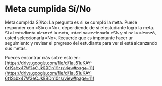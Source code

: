 # Meta cumplida Sí/No
Meta cumplida Sí/No: La pregunta es si se cumplió la meta. Puede responder con «Sí» o «No», dependiendo de si el estudiante logró la meta. Si el estudiante alcanzó la meta, usted seleccionaría «Sí» y si no la alcanzó, usted seleccionaría «No». Recuerde que es importante hacer un seguimiento y revisar el progreso del estudiante para ver si está alcanzando sus metas.

Puedes encontrar más sobre esto en: [https://drive.google.com/file/d/1au51uKAY-6t1Sabx47W3eCJkBBDn10ns/view#page=11](https://drive.google.com/file/d/1au51uKAY-6t1Sabx47W3eCJkBBDn10ns/view#page=11)
